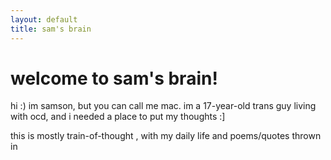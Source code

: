 ```yaml
---
layout: default
title: sam's brain
---
```


#  welcome to sam's brain!

hi :) im samson, but you can call me mac. im a 17-year-old trans guy living with ocd, and i needed a place to put my thoughts :]

this is mostly train-of-thought , with my daily life and poems/quotes thrown in
